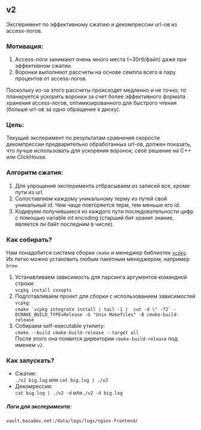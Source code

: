 ## v2
Эксперимент по эффективному сжатию и декомпрессии url-ов из access-логов.

### Мотивация:
1. Access-логи занимают очень много места (~30гб/файл) даже при эффективном сжатии.
1. Воронки выполняют рассчеты на основе семпла всего в пару процентов от access-логов.

Поскольку из-за этого рассчеты происходят медленно и не точно, то планируется ускорить воронки за счет более эффективного формата хранения access-логов, оптимизированного для быстрого чтения (больше url-ов за одно обращение к диску). 

### Цель:
Текущий эксперимент по результатам сравнения скорости декомпрессии предварительно обработанных url-ов, должен показать, что лучше использовать для ускорения воронок, своё решение на C++ или ClickHouse.

### Алгоритм сжатия:
1. Для упрощения эксперимента отбрасываем из записей все, кроме пути из url.
1. Сопоставляем каждому уникальному терму из путей свой уникальный id. Чем чаще повторяется терм, тем меньше его id.
1. Кодируем получившиеся из каждого пути последовательности цифр с помощью variable int encoding (старший бит хранит знание, является ли байт последним в числе).

### Как собирать?
Нам понадобится система сборки `cmake` и менеджер библиотек [`vcpkg`](https://github.com/microsoft/vcpkg). Их легко можно установить любым пакетным менеджером, например `brew`.
1. Устанавливаем зависимость для парсинга аргументов командной строки:  
`vcpkg install cxxopts`
2. Подготавливаем проект для сборки с использованием зависимостей `vcpkg`:  
```cmake `vcpkg integrate install | tail -1 |  cut -d \" -f2` -DCMAKE_BUILD_TYPE=Release -G "Unix Makefiles" -B cmake-build-release```
3. Собираем self-executable утилиту:  
`cmake --build cmake-build-release --target all`  
После этого она появится директории `cmake-build-release` под именем `v2`.

### Как запускать?
* Сжатие:   
  `./v2 big.log` или `cat big.log | ./v2`
* Декомрессия:  
  `cat big.log | ./v2 -d` или`./v2 -d big.log`

##### Логи для эксперимента: 
`vault.bazadev.net:/data/logs/logs/nginx-frontend/`